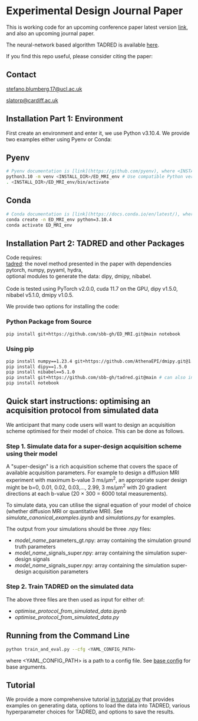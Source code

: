 # Experimental Design Journal Paper

This is working code for an upcoming conference paper latest version [link](https://arxiv.org/abs/2210.06891), and also an upcoming journal paper.

The neural-network based algorithm TADRED is available [here](https://github.com/sbb-gh/tadred).

If you find this repo useful, please consider citing the paper:

## Contact

stefano.blumberg.17@ucl.ac.uk

slatorp@cardiff.ac.uk


## Installation Part 1: Environment

First create an environment and enter it, we use Python v3.10.4.  We provide two examples either using Pyenv or Conda:

## Pyenv

```bash
# Pyenv documentation is [link](https://github.com/pyenv), where <INSTALL_DIR> is the directory the virtual environment is installed in.
python3.10 -m venv <INSTALL_DIR>/ED_MRI_env # Use compatible Python version e.g. 3.10.4
. <INSTALL_DIR>/ED_MRI_env/bin/activate
```

## Conda

```bash
# Conda documentation is [link](https://docs.conda.io/en/latest/), where <INSTALL_DIR> is the directory the virtual environment is installed in.
conda create -n ED_MRI_env python=3.10.4
conda activate ED_MRI_env
```


## Installation Part 2: TADRED and other Packages

Code requires:<br>
[tadred](https://github.com/sbb-gh/tadred/tree/main): the novel method presented in the paper with dependencies pytorch, numpy, pyyaml, hydra,<br>
optional modules to generate the data: dipy, dmipy, nibabel.<br>
<br>
Code is tested using PyTorch v2.0.0, cuda 11.7 on the GPU, dipy v1.5.0, nibabel v5.1.0, dmipy v1.0.5.

We provide two options for installing the code:

### Python Package from Source


```bash
pip install git+https://github.com/sbb-gh/ED_MRI.git@main notebook
```

### Using pip

```bash
pip install numpy==1.23.4 git+https://github.com/AthenaEPI/dmipy.git@1.0.1
pip install dipy==1.5.0
pip install nibabel==5.1.0
pip install git+https://github.com/sbb-gh/tadred.git@main # can also install tadred from source: www.github.com/sbb-gh/tadred
pip install notebook
```


## Quick start instructions: optimising an acquisition protocol from simulated data

We anticipant that many code users will want to design an acquisition scheme optimised for their model of choice. This can be done as follows.

### Step 1. Simulate data for a super-design acquisition scheme using their model
A "super-design" is a rich acquisition scheme that covers the space of available acquisition parameters. For example to design a diffusion MRI experiment with maximum b-value 3 ms/μm<sup>2</sup>, an appropriate super design might be b=0, 0.01, 0.02, 0.03,..., 2.99, 3 ms/μm<sup>2</sup> with 20 gradient directions at each b-value (20 × 300 = 6000 total measurements).

To simulate data, you can utilise the signal equation of your model of choice (whether diffusion MRI or quantitative MRI). See *simulate\_canonical\_examples.ipynb* and *simulations.py* for examples.

The output from your simulations should be three .npy files:

* *model\_name*\_parameters_gt.npy: array containing the simulation ground truth parameters
* *model\_name*\_signals_super.npy: array containing the simulation super-design signals
* *model\_name*\_signals_super.npy: array containing the simulation super-design acquisition parameters

### Step 2. Train TADRED on the simulated data

The above three files are then used as input for either of:

* *optimise\_protocol\_from\_simulated\_data.ipynb*
* *optimise\_protocol\_from\_simulated\_data.py*

## Running from the Command Line

```bash
python train_and_eval.py --cfg <YAML_CONFIG_PATH>
```

where <YAML_CONFIG_PATH> is a path to a config file.  See [base config](./base.yaml) for base arguments.

## Tutorial

We provide a more comprehensive tutorial [in tutorial.py](./tutorial.py) that provides examples on generating data, options to load the data into TADRED, various hyperparameter choices for TADRED, and options to save the results.

